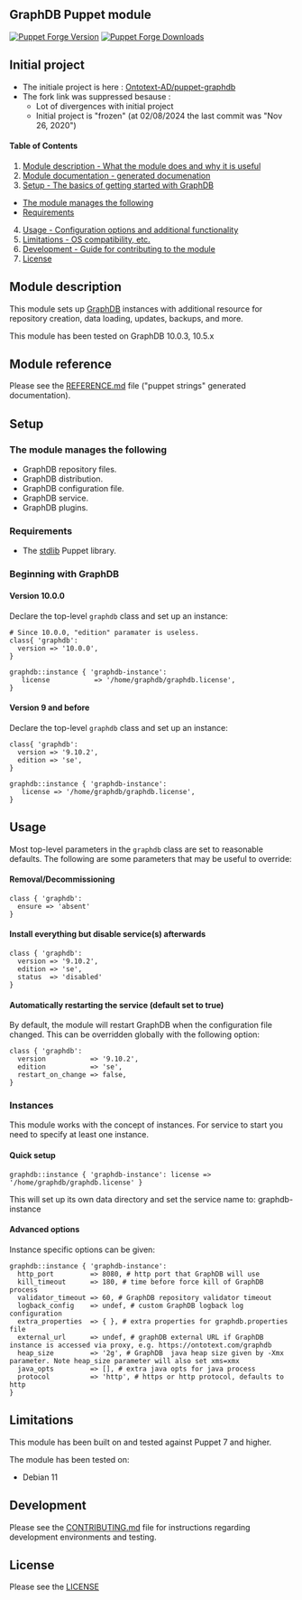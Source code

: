 GraphDB Puppet module
---------------------

[![Puppet Forge Version](https://img.shields.io/puppetforge/v/phaedriel/graphdb.svg)](https://forge.puppetlabs.com/phaedriel/graphdb)
[![Puppet Forge Downloads](https://img.shields.io/puppetforge/dt/phaedriel/graphdb.svg)](https://forge.puppetlabs.com/phaedriel/graphdb)

## Initial project

- The initiale project is here : [Ontotext-AD/puppet-graphdb](https://github.com/Ontotext-AD/puppet-graphdb)
- The fork link was suppressed besause :
   - Lot of divergences with initial project
   - Initial project is "frozen" (at 02/08/2024 the last commit was "Nov 26, 2020") 

#### Table of Contents

1. [Module description - What the module does and why it is useful](#module-description)
2. [Module documentation - generated documenation](#module-reference)
3. [Setup - The basics of getting started with GraphDB](#setup)
  * [The module manages the following](#the-module-manages-the-following)
  * [Requirements](#requirements)
4. [Usage - Configuration options and additional functionality](#usage)
5. [Limitations - OS compatibility, etc.](#limitations)
6. [Development - Guide for contributing to the module](#development)
7. [License](#license)

## Module description

This module sets up [GraphDB](http://graphdb.ontotext.com/) instances with additional resource for
repository creation, data loading, updates, backups, and more.

This module has been tested on GraphDB 10.0.3, 10.5.x

## Module reference

Please see the [REFERENCE.md](REFERENCE.md) file ("puppet strings" generated documentation).

## Setup

### The module manages the following

* GraphDB repository files.
* GraphDB distribution.
* GraphDB configuration file.
* GraphDB service.
* GraphDB plugins.

### Requirements

* The [stdlib](https://forge.puppetlabs.com/puppetlabs/stdlib) Puppet library.


### Beginning with GraphDB

#### Version 10.0.0

Declare the top-level `graphdb` class and set up an instance:

```puppet
# Since 10.0.0, "edition" paramater is useless.
class{ 'graphdb':
  version => '10.0.0',
}

graphdb::instance { 'graphdb-instance':
   license           => '/home/graphdb/graphdb.license',
}
```

#### Version 9 and before

Declare the top-level `graphdb` class and set up an instance:

```puppet
class{ 'graphdb':
  version => '9.10.2',
  edition => 'se',
}

graphdb::instance { 'graphdb-instance':
   license => '/home/graphdb/graphdb.license',
}
```

## Usage

Most top-level parameters in the `graphdb` class are set to reasonable defaults.
The following are some parameters that may be useful to override:

#### Removal/Decommissioning

```puppet
class { 'graphdb':
  ensure => 'absent'
}
```

#### Install everything but disable service(s) afterwards

```puppet
class { 'graphdb':
  version => '9.10.2',
  edition => 'se',
  status  => 'disabled'
}
```

#### Automatically restarting the service (default set to true)

By default, the module will restart GraphDB when the configuration file changed.
This can be overridden globally with the following option:

```puppet
class { 'graphdb':
  version           => '9.10.2',
  edition           => 'se',
  restart_on_change => false,
}
```

### Instances

This module works with the concept of instances. For service to start you need to specify at least one instance.

#### Quick setup

```puppet
graphdb::instance { 'graphdb-instance': license => '/home/graphdb/graphdb.license' }
```

This will set up its own data directory and set the service name to: graphdb-instance

#### Advanced options

Instance specific options can be given:

```puppet
graphdb::instance { 'graphdb-instance':
  http_port         => 8080, # http port that GraphDB will use
  kill_timeout      => 180, # time before force kill of GraphDB process
  validator_timeout => 60, # GraphDB repository validator timeout
  logback_config    => undef, # custom GraphDB logback log configuration
  extra_properties  => { }, # extra properties for graphdb.properties file
  external_url      => undef, # graphDB external URL if GraphDB instance is accessed via proxy, e.g. https://ontotext.com/graphdb
  heap_size         => '2g', # GraphDB  java heap size given by -Xmx parameter. Note heap_size parameter will also set xms=xmx
  java_opts         => [], # extra java opts for java process
  protocol          => 'http', # https or http protocol, defaults to http
}
```

## Limitations

This module has been built on and tested against Puppet 7 and higher.

The module has been tested on:

* Debian 11

## Development

Please see the [CONTRIBUTING.md](https://github.com/phaedriel/puppet-graphdb/.github/CONTRIBUTING.md) file for instructions regarding development environments and testing.

## License

Please see the [LICENSE](LICENSE)

